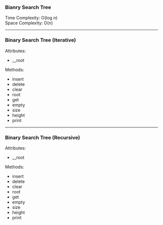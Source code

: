 ### Bianry Search Tree

Time Complexity: O(log n)\
Space Complexity: O(n)

---

### Binary Search Tree (Iterative)

Attributes:

- \_\_root

Methods:

- insert
- delete
- clear
- root
- get
- empty
- size
- height
- print

---

### Binary Search Tree (Recursive)

Attributes:

- \_\_root

Methods:

- insert
- delete
- clear
- root
- get
- empty
- size
- height
- print
